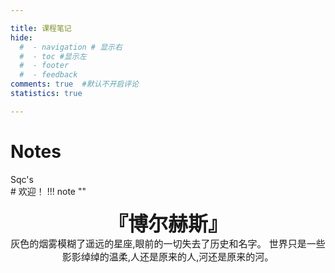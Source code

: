 ```yaml
---

title: 课程笔记
hide:
  #  - navigation # 显示右
  #  - toc #显示左
  #  - footer
  #  - feedback  
comments: true  #默认不开启评论
statistics: true

---
```

<link rel="stylesheet" href="stylesheets/extra.css">
<div class="extra3">
    <h1 class="heading-1">Notes</h1>
    <span class="budget">Sqc's</span>
</div>
# 欢迎！
!!! note "" 
    <br><br>
    <div align="center" style="font-size:32px;font-weight:bold">
        『博尔赫斯』
    </div>
    <div align="center" style="font-size:15px">
      灰色的烟雾模糊了遥远的星座,眼前的一切失去了历史和名字。 世界只是一些影影绰绰的温柔,人还是原来的人,河还是原来的河。
    </div>
    <br><br>


